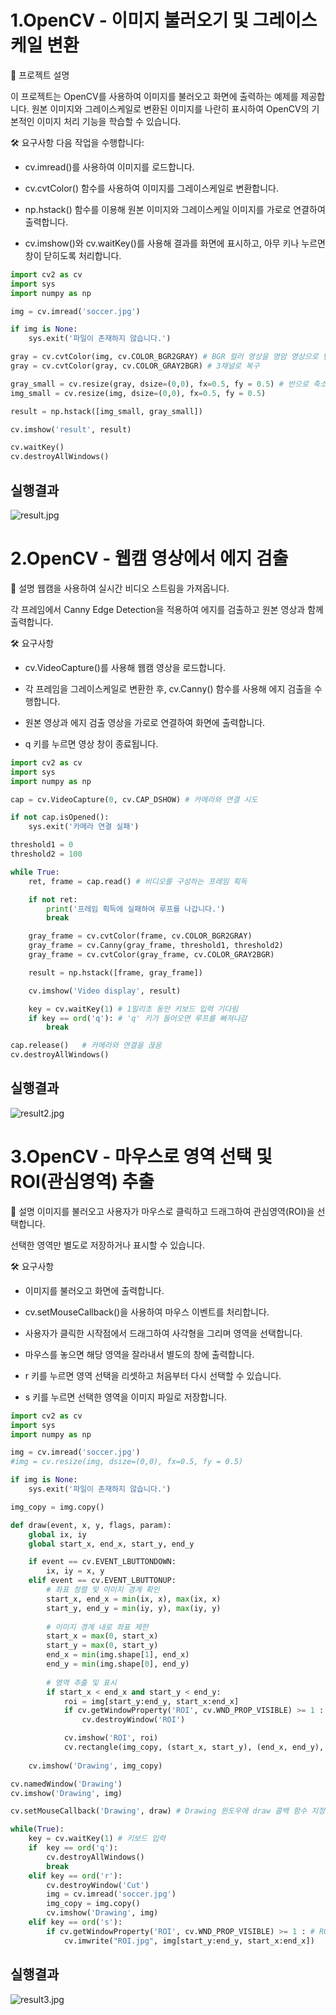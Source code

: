 # 1.OpenCV - 이미지 불러오기 및 그레이스케일 변환
📖 프로젝트 설명

이 프로젝트는 OpenCV를 사용하여 이미지를 불러오고 화면에 출력하는 예제를 제공합니다. 원본 이미지와 그레이스케일로 변환된 이미지를 나란히 표시하여 OpenCV의 기본적인 이미지 처리 기능을 학습할 수 있습니다.


🛠️ 요구사항
다음 작업을 수행합니다:

* cv.imread()를 사용하여 이미지를 로드합니다.

* cv.cvtColor() 함수를 사용하여 이미지를 그레이스케일로 변환합니다.

* np.hstack() 함수를 이용해 원본 이미지와 그레이스케일 이미지를 가로로 연결하여 출력합니다.

* cv.imshow()와 cv.waitKey()를 사용해 결과를 화면에 표시하고, 아무 키나 누르면 창이 닫히도록 처리합니다.

```python
import cv2 as cv
import sys
import numpy as np

img = cv.imread('soccer.jpg')

if img is None:
    sys.exit('파일이 존재하지 않습니다.')

gray = cv.cvtColor(img, cv.COLOR_BGR2GRAY) # BGR 컬러 영상을 명암 영상으로 변환
gray = cv.cvtColor(gray, cv.COLOR_GRAY2BGR) # 3채널로 복구

gray_small = cv.resize(gray, dsize=(0,0), fx=0.5, fy = 0.5) # 반으로 축소
img_small = cv.resize(img, dsize=(0,0), fx=0.5, fy = 0.5) 

result = np.hstack([img_small, gray_small])

cv.imshow('result', result)

cv.waitKey()
cv.destroyAllWindows()
```

## 실행결과
![result.jpg](https://github.com/wonderdh/ComputerVision/blob/main/1%EC%A3%BC%EC%B0%A8/result.jpg)


# 2.OpenCV - 웹캠 영상에서 에지 검출


📖 설명
웹캠을 사용하여 실시간 비디오 스트림을 가져옵니다.

각 프레임에서 Canny Edge Detection을 적용하여 에지를 검출하고 원본 영상과 함께 출력합니다.

🛠️ 요구사항
* cv.VideoCapture()를 사용해 웹캠 영상을 로드합니다.

* 각 프레임을 그레이스케일로 변환한 후, cv.Canny() 함수를 사용해 에지 검출을 수행합니다.

* 원본 영상과 에지 검출 영상을 가로로 연결하여 화면에 출력합니다.

* q 키를 누르면 영상 창이 종료됩니다.

```python
import cv2 as cv
import sys
import numpy as np

cap = cv.VideoCapture(0, cv.CAP_DSHOW) # 카메라와 연결 시도

if not cap.isOpened():
    sys.exit('카메라 연결 실패')

threshold1 = 0
threshold2 = 100

while True:
    ret, frame = cap.read() # 비디오를 구성하는 프레임 획득

    if not ret:
        print('프레임 획득에 실패하여 루프를 나갑니다.')
        break

    gray_frame = cv.cvtColor(frame, cv.COLOR_BGR2GRAY)
    gray_frame = cv.Canny(gray_frame, threshold1, threshold2)
    gray_frame = cv.cvtColor(gray_frame, cv.COLOR_GRAY2BGR)

    result = np.hstack([frame, gray_frame])

    cv.imshow('Video display', result)

    key = cv.waitKey(1) # 1밀리초 동안 키보드 입력 기다림
    if key == ord('q'): # 'q' 키가 들어오면 루프를 빠져나감
        break

cap.release()   # 카메라와 연결을 끊음
cv.destroyAllWindows()
```

## 실행결과
![result2.jpg](https://github.com/wonderdh/ComputerVision/blob/main/1%EC%A3%BC%EC%B0%A8/result2.png)

# 3.OpenCV - 마우스로 영역 선택 및 ROI(관심영역) 추출

📖 설명
이미지를 불러오고 사용자가 마우스로 클릭하고 드래그하여 관심영역(ROI)을 선택합니다.

선택한 영역만 별도로 저장하거나 표시할 수 있습니다.

🛠️ 요구사항
* 이미지를 불러오고 화면에 출력합니다.

* cv.setMouseCallback()을 사용하여 마우스 이벤트를 처리합니다.

* 사용자가 클릭한 시작점에서 드래그하여 사각형을 그리며 영역을 선택합니다.

* 마우스를 놓으면 해당 영역을 잘라내서 별도의 창에 출력합니다.

* r 키를 누르면 영역 선택을 리셋하고 처음부터 다시 선택할 수 있습니다.

* s 키를 누르면 선택한 영역을 이미지 파일로 저장합니다.

```python
import cv2 as cv
import sys
import numpy as np

img = cv.imread('soccer.jpg')
#img = cv.resize(img, dsize=(0,0), fx=0.5, fy = 0.5) 

if img is None:
    sys.exit('파일이 존재하지 않습니다.')

img_copy = img.copy()

def draw(event, x, y, flags, param):
    global ix, iy
    global start_x, end_x, start_y, end_y

    if event == cv.EVENT_LBUTTONDOWN:
        ix, iy = x, y
    elif event == cv.EVENT_LBUTTONUP:
        # 좌표 정렬 및 이미지 경계 확인
        start_x, end_x = min(ix, x), max(ix, x)
        start_y, end_y = min(iy, y), max(iy, y)
        
        # 이미지 경계 내로 좌표 제한
        start_x = max(0, start_x)
        start_y = max(0, start_y)
        end_x = min(img.shape[1], end_x)
        end_y = min(img.shape[0], end_y)
        
        # 영역 추출 및 표시
        if start_x < end_x and start_y < end_y:
            roi = img[start_y:end_y, start_x:end_x]
            if cv.getWindowProperty('ROI', cv.WND_PROP_VISIBLE) >= 1 :
                cv.destroyWindow('ROI')

            cv.imshow('ROI', roi)
            cv.rectangle(img_copy, (start_x, start_y), (end_x, end_y), (0,0,255), 2)
        
    cv.imshow('Drawing', img_copy)

cv.namedWindow('Drawing')
cv.imshow('Drawing', img)

cv.setMouseCallback('Drawing', draw) # Drawing 윈도우에 draw 콜백 함수 지정

while(True):
    key = cv.waitKey(1) # 키보드 입력
    if  key == ord('q'): 
        cv.destroyAllWindows()
        break
    elif key == ord('r'):
        cv.destroyWindow('Cut')
        img = cv.imread('soccer.jpg')
        img_copy = img.copy()
        cv.imshow('Drawing', img)
    elif key == ord('s'):
        if cv.getWindowProperty('ROI', cv.WND_PROP_VISIBLE) >= 1 : # ROI창이 열려 있을 경우에만 실행
            cv.imwrite("ROI.jpg", img[start_y:end_y, start_x:end_x])
```

## 실행결과
![result3.jpg](https://github.com/wonderdh/ComputerVision/blob/main/1%EC%A3%BC%EC%B0%A8/result3.png)




